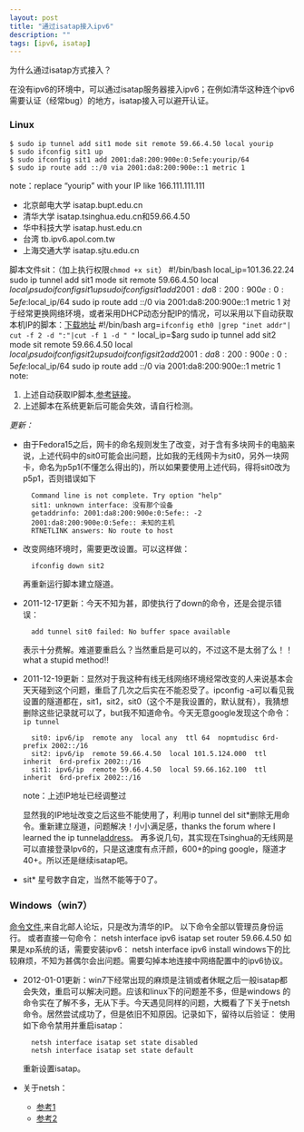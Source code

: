```yaml
---
layout: post
title: "通过isatap接入ipv6"
description: ""
tags: [ipv6, isatap]
---
```


为什么通过isatap方式接入？

在没有ipv6的环境中，可以通过isatap服务器接入ipv6；在例如清华这种连个ipv6需要认证（经常bug）的地方，isatap接入可以避开认证。

### Linux
    $ sudo ip tunnel add sit1 mode sit remote 59.66.4.50 local yourip
    $ sudo ifconfig sit1 up
    $ sudo ifconfig sit1 add 2001:da8:200:900e:0:5efe:yourip/64
    $ sudo ip route add ::/0 via 2001:da8:200:900e::1 metric 1
note：replace “yourip” with your IP like 166.111.111.111

- 北京邮电大学 isatap.bupt.edu.cn
- 清华大学 isatap.tsinghua.edu.cn和59.66.4.50
- 华中科技大学 isatap.hust.edu.cn
- 台湾 tb.ipv6.apol.com.tw
- 上海交通大学 isatap.sjtu.edu.cn

脚本文件sit：（加上执行权限`chmod +x sit`）
    #!/bin/bash
    local_ip=101.36.22.24
    sudo ip tunnel add sit1 mode sit remote 59.66.4.50 local $local_ip
    sudo ifconfig sit1 up
    sudo ifconfig sit1 add 2001:da8:200:900e:0:5efe:$local_ip/64
    sudo ip route add ::/0 via 2001:da8:200:900e::1 metric 1
对于经常更换网络环境，或者采用DHCP动态分配IP的情况，可以采用以下自动获取本机IP的脚本：[下载地址](https://docs.google.com/open?id=0BwpUrJ713Y8MYzc2NjE0YWQtMGNmYi00OTYwLTg0MTEtM2VkYjYzNDdmMWQ0)
    #!/bin/bash
    arg=`ifconfig eth0 |grep "inet addr"| cut -f 2 -d ":"|cut -f 1 -d " "`
    local_ip=$arg
    sudo ip tunnel add sit2 mode sit remote 59.66.4.50 local $local_ip
    sudo ifconfig sit2 up
    sudo ifconfig sit2 add 2001:da8:200:900e:0:5efe:$local_ip/64
    sudo ip route add ::/0 via 2001:da8:200:900e::1 metric 1
note:
1. 上述自动获取IP脚本,[参考链接](http://hi.baidu.com/%B3%C2%B5%C2%C7%BFdeqiang/blog/item/68f28fa409ca29fd9152eec8.html)。
2. 上述脚本在系统更新后可能会失效，请自行检测。

*更新：*

- 由于Fedora15之后，网卡的命名规则发生了改变，对于含有多块网卡的电脑来说，上述代码中的sit0可能会出问题，比如我的无线网卡为sit0，另外一块网卡，命名为p5p1(不懂怎么得出的)，所以如果要使用上述代码，得将sit0改为p5p1，否则错误如下

		Command line is not complete. Try option "help"
	    sit1: unknown interface: 没有那个设备
		getaddrinfo: 2001:da8:200:900e:0:5efe:: -2
	    2001:da8:200:900e:0:5efe:: 未知的主机
	    RTNETLINK answers: No route to host

- 改变网络环境时，需要更改设置。可以这样做：

	    ifconfig down sit2

	再重新运行脚本建立隧道。

- 2011-12-17更新：今天不知为甚，即使执行了down的命令，还是会提示错误：

		add tunnel sit0 failed: No buffer space available

	表示十分费解。难道要重启么？当然重启是可以的，不过这不是太弱了么！！what a stupid method!!

- 2011-12-19更新：显然对于我这种有线无线网络环境经常改变的人来说基本会天天碰到这个问题，重启了几次之后实在不能忍受了。ipconfig -a可以看见我设置的隧道都在，sit1，sit2，sit0（这个不是我设置的，默认就有），我猜想删除这些记录就可以了，but我不知道命令。今天无意google发现这个命令：`ip tunnel`

		sit0: ipv6/ip  remote any  local any  ttl 64  nopmtudisc 6rd-prefix 2002::/16
		sit2: ipv6/ip  remote 59.66.4.50  local 101.5.124.000  ttl inherit  6rd-prefix 2002::/16
		sit1: ipv6/ip  remote 59.66.4.50  local 59.66.162.100  ttl inherit  6rd-prefix 2002::/16 
	note：上述IP地址已经调整过

	显然我的IP地址改变之后这些不能使用了，利用ip tunnel del sit*删除无用命令。重新建立隧道，问题解决！小小满足感，thanks the forum where I learned the ip tunnel[address](http://forums.gentoo.org/viewtopic-t-883527-view-next.html?sid=3b87b8e168f6f9e472195c51b6c73841)。
	再多说几句，其实现在Tsinghua的无线网是可以直接登录Ipv6的，只是这速度有点汗颜，600+的ping google，隧道才40+。所以还是继续isatap吧。
  
- sit* 星号数字自定，当然不能等于0了。 


### Windows（win7）

[命令文件](https://docs.google.com/leaf?id=0BwpUrJ713Y8MNGU3MTE4N2UtYWYzNS00ZDdiLWJkMjItM2FlODRkYWEzMTIx&hl=en_US),来自北邮人论坛，只是改为清华的IP。
以下命令全部以管理员身份运行。
或者直接一句命令：
    netsh interface ipv6 isatap set router 59.66.4.50
如果是xp系统的话，需要安装ipv6：
    netsh interface ipv6 install
windows下的比较麻烦，不知为甚偶尔会出问题。需要勾掉本地连接中网络配置中的ipv6协议。

- 2012-01-01更新：win7下经常出现的麻烦是注销或者休眠之后一般isatap都会失效，重启可以解决问题。应该和linux下的问题差不多，但是windows 的命令实在了解不多，无从下手。今天遇见同样的问题，大概看了下关于netsh命令。居然尝试成功了，但是依旧不知原因。记录如下，留待以后验证：
使用如下命令禁用并重启isatap：

		netsh interface isatap set state disabled
		netsh interface isatap set state default
	重新设置isatap。

- 关于netsh：

	- [参考1](http://msdn\.microsoft\.com/zh\-tw/cc740203\(WS\.10\).aspx)
	- [参考2](http://apps.hi.baidu.com/share/detail/44274899)


